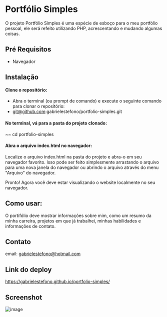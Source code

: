 # Portfólio Simples

O projeto Portfólio Simples é uma espécie de esboço para o meu portfólio pessoal, ele será refeito utilizando PHP, acrescentando e mudando algumas coisas.

## Pré Requisitos
* Navegador

## Instalação

#### Clone o repositório:
* Abra o terminal (ou prompt de comando) e execute o seguinte comando para clonar o repositório:
* git@github.com:gabrielestefono/portfolio-simples.git
#### No terminal, vá para a pasta do projeto clonado:
~~ cd portfolio-simples
#### Abra o arquivo index.html no navegador:
Localize o arquivo index.html na pasta do projeto e abra-o em seu navegador favorito. Isso pode ser feito simplesmente arrastando o arquivo para uma nova janela do navegador ou abrindo o arquivo através do menu "Arquivo" do navegador.

Pronto! Agora você deve estar visualizando o website localmente no seu navegador.

## Como usar:

O portifólio deve mostrar informações sobre mim, como um resumo da minha carreira, projetos em que já trabalhei, minhas habilidades e informações de contato.

## Contato

email: gabrielestefono@hotmail.com

## Link do deploy
https://gabrielestefono.github.io/portfolio-simples/

## Screenshot
![image](https://user-images.githubusercontent.com/104292192/232762296-f1ab3f24-8b21-479f-a835-f51b303f9308.png)


